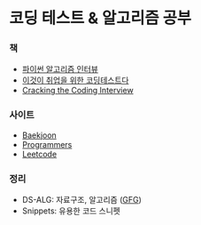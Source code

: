 # 코딩 테스트 & 알고리즘 공부

### 책
- [파이썬 알고리즘 인터뷰](http://www.kyobobook.co.kr/product/detailViewKor.laf?mallGb=KOR&ejkGb=KOR&barcode=9791189909178)
- [이것이 취업을 위한 코딩테스트다](http://www.kyobobook.co.kr/product/detailViewKor.laf?barcode=9791162243077&gclid=Cj0KCQjw_viWBhD8ARIsAH1mCd6CmNwqgV84ohJw2qBYnyWIayD)
- [Cracking the Coding Interview](https://product.kyobobook.co.kr/detail/S000001033111)

### 사이트
- [Baekjoon](https://www.acmicpc.net/)
- [Programmers](https://programmers.co.kr/)
- [Leetcode](https://leetcode.com/)

### 정리
- DS-ALG: 자료구조, 알고리즘 ([GFG](https://www.geeksforgeeks.org/))
- Snippets: 유용한 코드 스니펫
